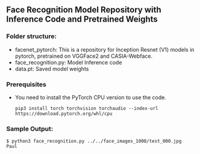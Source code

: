 ## Face Recognition Model Repository with Inference Code and Pretrained Weights

### Folder structure:
 - facenet_pytorch: This is a repository for Inception Resnet (V1) models in pytorch, pretrained on VGGFace2 and CASIA-Webface. 
 - face_recognition.py: Model Inference code 
 - data.pt: Saved model weights 

### Prerequisites
  - You need to install the PyTorch CPU version to use the code.
    ```
    pip3 install torch torchvision torchaudio --index-url https://download.pytorch.org/whl/cpu
    ```

### Sample Output:

```
$ python3 face_recognition.py ../../face_images_1000/test_000.jpg
Paul
